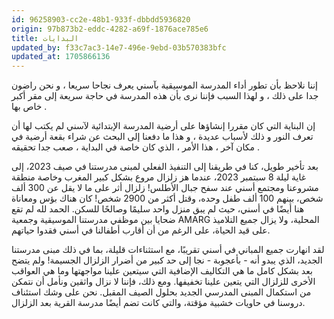 ```yaml
---
id: 96258903-cc2e-48b1-933f-dbbdd5936820
origin: 97b873b2-eddc-4282-a69f-1876ace785e6
title: البدايات
updated_by: f33c7ac3-14e7-496e-9ebd-03b570383bfc
updated_at: 1705866136
---
```

إننا نلاحظ بأن تطور أداء المدرسة الموسيقية بآسني يعرف نجاحا سريعا ، و نحن راضون جدا على ذلك ، و لهذا السبب فإننا نرى بأن هذه المدرسة في حاجة سريعة إلى مقر أكبر خاص بها .

إن البناية التي كان مقررا إنشاؤها على أرضية المدرسة الإبتدائية لآسني لم يكتب لها أن تعرف النور و ذلك لأسباب عديدة ، و هذا ما دفعنا إلى البحث عن شراء بقعة أرضية في مكان آخر ، هذا الأمر ، الذي كان خاصة في البداية ، صعب جدا تحقيقه .

بعد تأخير طويل، كنا في طريقنا إلى التنفيذ الفعلي لمبنى مدرستنا في صيف 2023، إلى غاية ليلة 8 سبتمبر 2023، عندما هز زلزال مروع بشكل كبير المغرب وخاصة منطقة مشروعنا ومجتمع أسني عند سفح جبال الأطلس! زلزال أثر على ما لا يقل عن 300 ألف شخص، بينهم 100 ألف طفل وحده، وقتل أكثر من 2900 شخص! كان هناك بؤس ومعاناة هنا أيضًا في أسني، حيث لم يبق منزل واحد سليمًا وصالحًا للسكن. الحمد لله لم تقع ضحايا بين موظفي مدرستنا الموسيقية وجمعية AMARG المحلية، ولا يزال جميع التلاميذ على قيد الحياة، على الرغم من أن أقارب أطفالنا في أسني فقدوا حياتهم.

لقد انهارت جميع المباني في أسني تقريبًا، مع استثناءات قليلة، بما في ذلك مبنى مدرستنا الجديد، الذي يبدو أنه - بأعجوبة - نجا إلى حد كبير من أضرار الزلزال الجسيمة! ولم يتضح بعد بشكل كامل ما هي التكاليف الإضافية التي سيتعين علينا مواجهتها وما هي العواقب الأخرى للزلزال التي يتعين علينا تخفيفها. ومع ذلك، فإننا لا نزال واثقين ونأمل أن نتمكن من استكمال المبنى المدرسي الجديد بحلول الصيف المقبل. نحن على وشك استئناف دروسنا في حاويات خشبية مؤقتة، والتي كانت تضم أيضًا مدرسة القرية بعد الزلزال.